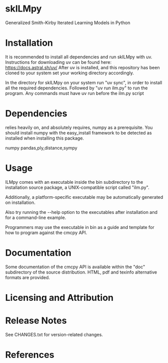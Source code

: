 # skILMpy
Generalized Smith-Kirby Iterated Learning Models in Python

Installation
============================================
It is recommended to install all dependencies and run skILMpy with uv. 
Instructions for downloading uv can be found here: https://docs.astral.sh/uv/
After uv is installed, and this repository has been cloned to your system
set your working directory accordingly. 

In the directory for skILMpy on your system run "uv sync", in order to install
all the required dependencies. Followed by "uv run ilm.py" to run the program.
Any commands must have uv run before the ilm.py script


Dependencies 
============================================ 

relies heavily on, and absolutely requires, numpy as a prerequisite.
You should install numpy with the easy_install framework to be detected as
installed when installing this package. 

numpy
pandas,ply,distance,sympy

Usage
============================================

ILMpy comes with an executable inside the bin subdirectory to the
installation source package, a UNIX-compatible script called "ilm.py". 

Additionally, a platform-specific executable may be automatically generated
on installation.

Also try running the --help option to the executables after installation and
for a command-line example.

Programmers may use the executable in bin as a guide and template for how to
program against the cmcpy API.
		       			  
Documentation 
============================================ 

Some documentation of the cmcpy API is available within the "doc"
subdirectory of the source distribution. HTML, pdf and texinfo alternative
formats are provided.

Licensing and Attribution 
============================================



Release Notes
============================================


See CHANGES.txt for version-related changes.

References
============================================
